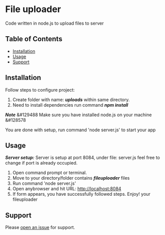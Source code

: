 # File uploader

Code written in node.js to upload files to server

## Table of Contents

- [Installation](#installation)
- [Usage](#usage)
- [Support](#support)

## Installation
Follow steps to configure project:
1. Create folder with name: ***uploads*** within same directory.
2. Need to install dependencies run command ***npm install***

***Note*** 	&#129488 Make sure you have installed node.js on your machine &#128578

You are done with setup, run command 'node server.js' to start your app

## Usage

***Server setup:*** Server is setup at port 8084, under file: server.js feel free to change if port is already occupied.
1. Open command prompt or terminal.
2. Move to your directory/folder contains ***fileuploader*** files
3. Run command 'node server.js'
4. Open anybrowser and hit URL: [http://localhost:8084](http://localhost:8084)
5. If form appears, you have successfully followed steps. Enjoy! your fileuploader

## Support

Please [open an issue](https://github.com/waqas385/fileuploader/issues/new) for support.

